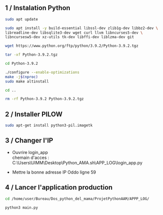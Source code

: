 ## 1 / Instalation Python
```bash
sudo apt update
```
```bash
sudo apt install -y build-essential libssl-dev zlib1g-dev libbz2-dev \
libreadline-dev libsqlite3-dev wget curl llvm libncurses5-dev \
libncursesw5-dev xz-utils tk-dev libffi-dev liblzma-dev git
```
```bash
wget https://www.python.org/ftp/python/3.9.2/Python-3.9.2.tgz
```
```bash
tar -xf Python-3.9.2.tgz
```
```bash
cd Python-3.9.2
```
```bash
./configure --enable-optimizations
make -j$(nproc)
sudo make altinstall
```
```bash
cd ..
```
```bash
rm -rf Python-3.9.2 Python-3.9.2.tgz
```

## 2 / Installer PILOW
```bash
sudo apt-get install python3-pil.imagetk
```

## 3 / Changer l'IP
- Ouvrire login_app  
  chemain d'acces : C:\Users\UIMM\Desktop\Python_AMA.sh\APP_LOG\login_app.py  

- Mettre la bonne adresse IP Oddo ligne 59

## 4 / Lancer l'application production
```bash
cd /home/user/Bureau/Dos_python_del_mama/ProjetPythonAAM/APPP_LOG/
```
```bash
python3 main.py
```
